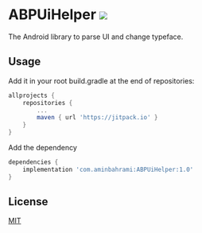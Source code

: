 # ABPUiHelper [![](https://jitpack.io/v/com.aminbahrami/ABPUiHelper.svg)](https://jitpack.io/#com.aminbahrami/ABPUiHelper)

The Android library to parse UI and change typeface.

## Usage
Add it in your root build.gradle at the end of repositories:

```gradle
allprojects {
    repositories {
        ...
        maven { url 'https://jitpack.io' }
    }
}
```

Add the dependency

```gradle
dependencies {
    implementation 'com.aminbahrami:ABPUiHelper:1.0'
}
```



## License
[MIT](https://choosealicense.com/licenses/mit/)

